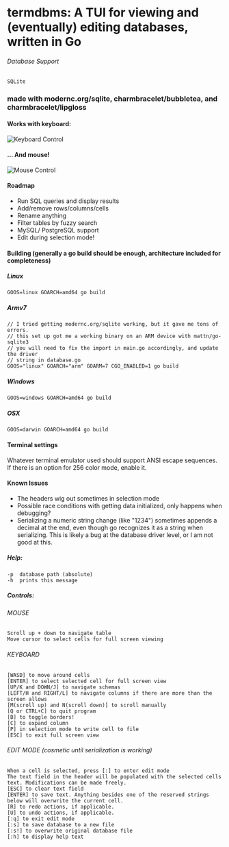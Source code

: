 # termdbms:  A TUI for viewing and (eventually) editing databases, written in Go

###### Database Support
    SQLite

### made with modernc.org/sqlite, charmbracelet/bubbletea, and charmbracelet/lipgloss

#### Works with keyboard:

![Keyboard Control](https://i.imgur.com/ryDLroi.gif)

#### ... And mouse!

![Mouse Control](https://i.imgur.com/O8DT9q5.gif)

#### Roadmap

- Run SQL queries and display results
- Add/remove rows/columns/cells
- Rename anything
- Filter tables by fuzzy search
- MySQL/ PostgreSQL support
- Edit during selection mode!

#### Building (generally a go build should be enough, architecture included for completeness)

##### Linux

    GOOS=linux GOARCH=amd64 go build

##### Armv7

    // I tried getting modernc.org/sqlite working, but it gave me tons of errors.
    // this set up got me a working binary on an ARM device with mattn/go-sqlite3
    // you will need to fix the import in main.go accordingly, and update the driver
    // string in database.go 
    GOOS="linux" GOARCH="arm" GOARM=7 CGO_ENABLED=1 go build

##### Windows

    GOOS=windows GOARCH=amd64 go build

##### OSX

    GOOS=darwin GOARCH=amd64 go build

#### Terminal settings
Whatever terminal emulator used should support ANSI escape sequences. If there is an option for 256 color mode, enable it.

#### Known Issues
 - The headers wig out sometimes in selection mode
 - Possible race conditions with getting data initialized, only happens when debugging?
 - Serializing a numeric string change (like "1234") sometimes appends a decimal at the end, even though go recognizes it as a string when serializing. This is likely a bug at the database driver level, or I am not good at this.

##### Help:
	-p	database path (absolute)
	-h	prints this message
##### Controls:
###### MOUSE
	Scroll up + down to navigate table
	Move cursor to select cells for full screen viewing
###### KEYBOARD
	[WASD] to move around cells
	[ENTER] to select selected cell for full screen view
	[UP/K and DOWN/J] to navigate schemas
    [LEFT/H and RIGHT/L] to navigate columns if there are more than the screen allows
	[M(scroll up) and N(scroll down)] to scroll manually
	[Q or CTRL+C] to quit program
    [B] to toggle borders!
    [C] to expand column
    [P] in selection mode to write cell to file
	[ESC] to exit full screen view
###### EDIT MODE (cosmetic until serialization is working)
    When a cell is selected, press [:] to enter edit mode
    The text field in the header will be populated with the selected cells text. Modifications can be made freely.
    [ESC] to clear text field
    [ENTER] to save text. Anything besides one of the reserved strings below will overwrite the current cell.
    [R] to redo actions, if applicable.
    [U] to undo actions, if applicable.
    [:q] to exit edit mode
    [:s] to save database to a new file
    [:s!] to overwrite original database file
    [:h] to display help text
